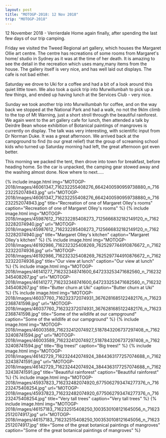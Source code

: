 ```yaml
---
layout: post
title: "MOTOGP-2018: 12 Nov 2018"
trip: "MOTOGP-2018"
---
```

12 November 2018 - Verrierdale
Home again finally, after spending the last few days of our trip camping.

Friday we visited the Tweed Regional art gallery, which houses the Margaret Ollie art centre.  The centre has recreations of some rooms from Margaret's home/ studio in Sydney as it was at the time of her death.  It is amazing to see the detail in the recreation which uses many,many items from the house.  The gallery itself is very nice, and has well laid out displays.  The cafe is not bad either.

Saturday we drove to Uki for a coffee and had a bit of a look around this quiet little town.  We also took a quick trip into Murwillumbah to pick up a few things, and ended up having lunch at the Services Club - very nice.

Sunday we took another trip into Murwillumbah for coffee, and on the way back we stopped at the National Park and had a walk, no not the 9klm climb to the top of Mt Warning, just a short stroll through the beautiful rainforest.  We again went to the art gallery cafe for lunch, then attended a talk by Deirdre Bean whose exhibition of Botanical paintings of mangroves is currently on display.  The talk was very interesting, with scientific input from Dr Norman Duke.  It was a great afternoon.  We arrived back at the campground to find (to our great relief) that the group of screaming school kids who turned up Saturday morning had left, the great afternoon got even better.

This morning we packed the tent, then drove into town for breakfast, before heading home.  So the car is unpacked, the camping gear stowed away and the washing almost done.  Now where to next.....

<div class=images>
    {% include image.html
        img="MOTOGP-2018/images/46061347_716232255408276_6642400590959738880_n_716232252074943.jpg"
        url="MOTOGP-2018/images/46061347_716232255408276_6642400590959738880_n_716232252074943.jpg"
        title="Recreation of one of Margaret Olley's rooms"
        caption="Recreation of one of Margaret Olley's rooms"
    %}
    {% include image.html
        img="MOTOGP-2018/images/45987612_716232285408273_7125666832182149120_n_716232282074940.jpg"
        url="MOTOGP-2018/images/45987612_716232285408273_7125666832182149120_n_716232282074940.jpg"
        title="Margaret Olley's kitchen"
        caption="Margaret Olley's kitchen"
    %}
    {% include image.html
        img="MOTOGP-2018/images/46192986_716232325408269_7625297744910876672_n_716232322074936.jpg"
        url="MOTOGP-2018/images/46192986_716232325408269_7625297744910876672_n_716232322074936.jpg"
        title="Our view at lunch"
        caption="Our view at lunch"
    %}
    {% include image.html
        img="MOTOGP-2018/images/46141277_716232348741600_647233253471682560_n_716232345408267.jpg"
        url="MOTOGP-2018/images/46141277_716232348741600_647233253471682560_n_716232345408267.jpg"
        title="Butter churn at Uki"
        caption="Butter churn at Uki"
    %}
    {% include image.html
        img="MOTOGP-2018/images/46037760_716232372074931_3676281685122482176_n_716232368741598.jpg"
        url="MOTOGP-2018/images/46037760_716232372074931_3676281685122482176_n_716232368741598.jpg"
        title="Some of the wildlife at our campground"
        caption="Some of the wildlife at our campground"
    %}
    {% include image.html
        img="MOTOGP-2018/images/46003589_716232412074927_5187843206737297408_n_716232408741594.jpg"
        url="MOTOGP-2018/images/46003589_716232412074927_5187843206737297408_n_716232408741594.jpg"
        title="Big trees!"
        caption="Big trees!"
    %}
    {% include image.html
        img="MOTOGP-2018/images/46142729_716232442074924_3844363177257074688_n_716232438741591.jpg"
        url="MOTOGP-2018/images/46142729_716232442074924_3844363177257074688_n_716232438741591.jpg"
        title="Beautiful rainforest"
        caption="Beautiful rainforest"
    %}
    {% include image.html
        img="MOTOGP-2018/images/45937823_716232482074920_6775062793474277376_n_716232475408254.jpg"
        url="MOTOGP-2018/images/45937823_716232482074920_6775062793474277376_n_716232475408254.jpg"
        title="Very tall trees"
        caption="Very tall trees"
    %}
    {% include image.html
        img="MOTOGP-2018/images/46157183_716232515408250_1003530108121645056_n_716232512074917.jpg"
        url="MOTOGP-2018/images/46157183_716232515408250_1003530108121645056_n_716232512074917.jpg"
        title="Some of the great botanical paintings of mangroves"
        caption="Some of the great botanical paintings of mangroves"
    %}

</div>
